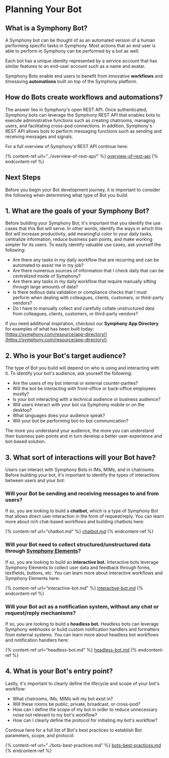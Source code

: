 # Planning Your Bot

## What is a Symphony Bot?

A Symphony bot can be thought of as an automated version of a human performing specific tasks in Symphony. Most actions that an end user is able to perform in Symphony can be performed by a bot as well.

Each bot has a unique identity represented by a service account that has similar features to an end-user account such as a name and avatar.

Symphony Bots enable end users to benefit from innovative **workflows** and timesaving **automations** built on top of the Symphony platform.

## How do Bots create workflows and automations?

The answer lies in Symphony's open REST API. Once authenticated, Symphony bots can leverage the Symphony REST API that enables bots to execute administrative functions such as creating chatrooms, managing users, and facilitating cross-pod connections. In addition, Symphony's REST API allows bots to perform messaging functions such as sending and receiving messages and signals.

For a full overview of Symphony's REST API continue here:

{% content-ref url="../overview-of-rest-api/" %}
[overview-of-rest-api](../overview-of-rest-api/)
{% endcontent-ref %}

## Next Steps

Before you begin your Bot development journey, it is important to consider the following when determining what type of Bot you build:

## 1.  What are the goals of your Symphony Bot?

Before building your Symphony Bot, it's important that you identify the use cases that this Bot will serve. In other words, identify the ways in which this Bot will increase productivity, add meaningful color to your daily tasks, centralize information, reduce business pain points, and make working simpler for its users. To easily identify valuable use cases, ask yourself the following:

* Are there any tasks in my daily workflow that are recurring and can be automated to assist me in my job?
* Are there numerous sources of information that I check daily that can be centralized inside of Symphony?
* Are there any tasks in my daily workflow that require manually sifting through large amounts of data?
* Is there tedious data validation or compliance checks that I must perform when dealing with colleagues, clients, customers, or third-party vendors?
* Do I have to manually collect and carefully collate unstructured data from colleagues, clients, customers, or third-party vendors?

If you need additional inspiration, checkout our **Symphony App Directory** for examples of what has been built today: [https://symphony.com/resource/app-directory/](https://symphony.com/resource/app-directory/)

## 2.  Who is your Bot's target audience?

The type of Bot you build will depend on who is using and interacting with it. To identify your bot's audience, ask yourself the following:

* Are the users of my bot internal or external counter-parties?
* Will the bot be interacting with front-office or back-office employees mostly?
* Is your bot interacting with a technical audience or business audience?
* Will users interact with your bot via Symphony mobile or on the desktop?
* What languages does your audience speak?
* Will your bot be performing bot-to-bot communication?

The more you understand your audience, the more you can understand their business pain points and in turn develop a better user-experience and bot-based solution.

## 3.  What sort of interactions will your Bot have?

Users can interact with Symphony Bots in IMs, MIMs, and in chatrooms. Before building your bot, it's important to identify the types of interactions between users and your bot:

### Will your Bot be sending and receiving messages to and from users?

If so, you are looking to build a **chatbot**, which is a type of Symphony Bot that allows direct user interaction in the form of request/reply. You can learn more about rich chat-based workflows and building chatbots here:

{% content-ref url="chatbot.md" %}
[chatbot.md](chatbot.md)
{% endcontent-ref %}

### Will your Bot need to collect structured/unstructured data through [Symphony Elements](../messages/overview-of-messageml/symphony-elements-1/)?

If so, you are looking to build an **interactive bot.** Interactive bots leverage Symphony Elements to collect user data and feedback through forms, textfields, buttons, etc. You can learn more about interactive workflows and Symphony Elements here:

{% content-ref url="interactive-bot.md" %}
[interactive-bot.md](interactive-bot.md)
{% endcontent-ref %}

### Will your Bot act as a notification system, without any chat or request/reply mechanisms?

If so, you are looking to build a **headless bot.** Headless bots can leverage Symphony webhooks or build custom notification handlers and formatters from external systems. You can learn more about headless bot workflows and notification handlers here:

{% content-ref url="headless-bot.md" %}
[headless-bot.md](headless-bot.md)
{% endcontent-ref %}

## 4.  What is your Bot's entry point?

Lastly, it's important to clearly define the lifecycle and scope of your bot's workflow:

* What chatrooms, IMs, MIMs will my bot exist in?
* Will these rooms be public, private, broadcast, or cross-pod?
* How can I define the scope of my bot in order to reduce unnecessary noise not relevant to my bot's workflow?
* How can I clearly define the protocol for initiating my bot's workflow?

Continue here for a full list of Bot's best practices to establish Bot parameters, scope, and protocol:

{% content-ref url="../bots-best-practices.md" %}
[bots-best-practices.md](../bots-best-practices.md)
{% endcontent-ref %}
